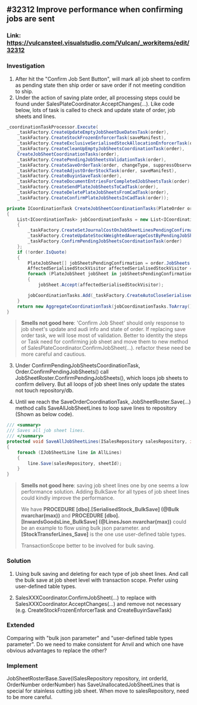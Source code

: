 ## #32312 Improve performance when confirming jobs are sent

### Link: https://vulcansteel.visualstudio.com/Vulcan/_workitems/edit/32312

### Investigation
1. After hit the "Confirm Job Sent Button", will mark all job sheet to confirm as pending state then ship order or save order if not meeting condition to ship.
2. Under the action of saving plate order, all processing steps could be found under SalesPlateCoordinator.AcceptChanges(...). Like code below, lots of task is called to check and update state of order, job sheets and lines.
``` c#
_coordinationTaskProcessor.Execute(
    _taskFactory.CreateUpdateEmptyJobSheetDueDatesTask(order),
    _taskFactory.CreateStockFrozenEnforcerTask(saveManifest),
    _taskFactory.CreateExclusiveSerialisedStockAllocationEnforcerTask(order),
    _taskFactory.CreateCleanUpEmptyJobSheetsCoordinationTask(order),
    CreateJobSheetCoordinationTasks(order),
    _taskFactory.CreatePendingJobSheetsValidationTask(order),
    _taskFactory.CreateSaveOrderTask(order, changeType, suppressObserverEvents),
    _taskFactory.CreateAdjustOrderStockTask(order, saveManifest),
    _taskFactory.CreateBuyinSaveTask(order),
    _taskFactory.CreateDocumentEntriesForCompletedJobSheetsTask(order),
    _taskFactory.CreateSendPlateJobSheetsToCadTask(order),
    _taskFactory.CreateDeletePlateJobSheetsFromCadTask(order),
    _taskFactory.CreateConfirmPlateJobSheetsInCadTask(order));
```
``` c#
private ICoordinationTask CreateJobSheetCoordinationTasks(PlateOrder order)
{
	List<ICoordinationTask> jobCoordinationTasks = new List<ICoordinationTask>
	{
		_taskFactory.CreateSetJournalCostOnJobSheetLinesPendingConfirmationTask(order),
		_taskFactory.CreateUpdateStockWeightedAverageCostByPendingJobSheetsTask(order),
		_taskFactory.ConfirmPendingJobSheetsCoordinationTask(order)
	};
	if (!order.IsQuote)
	{
		PlateJobSheet[] jobSheetsPendingConfirmation = order.JobSheets.Where(sheet => sheet.IsPendingDeliveryConfirmation).ToArray();
		AffectedSerialisedStockVisitor affectedSerialisedStockVisitor = new AffectedSerialisedStockVisitor();
		foreach (PlateJobSheet jobSheet in jobSheetsPendingConfirmation)
		{
			jobSheet.Accept(affectedSerialisedStockVisitor);

		jobCoordinationTasks.Add(_taskFactory.CreateAutoCloseSerialisedStockTask(affectedSerialisedStockVisitor.SerialisedStock, order));
	}
	return new AggregateCoordinationTask(jobCoordinationTasks.ToArray());
}
```
> **Smells not good here**: 'Confirm Job Sheet' should only response to job sheet's update and audi info and state of order. If replacing save order task, we will lose most of validation. Better to identity the steps or Task need for confirming job sheet and move them to new method of SalesPlateCoordinator.ConfirmJobSheet(...).
> refactor these need be more careful and cautious.

3. Under ConfirmPendingJobSheetsCoordinationTask, Order.ConfirmPendingJobSheets() call JobSheetRoster.ConfirmPendingJobSheets(), which loops job sheets to confirm delivery. But all loops of job sheet lines only update the states not touch repository/db.

4. Until we reach the SaveOrderCoordinationTask, JobSheetRoster.Save(...) method calls SaveAllJobSheetLines to loop save lines to repository (Shown as below code).
``` c#
/// <summary>
/// Saves all job sheet lines.
/// </summary>
protected void SaveAllJobSheetLines(ISalesRepository salesRepository, int sheetId)
{
    foreach (IJobSheetLine line in AllLines)
    {
        line.Save(salesRepository, sheetId);
    }
}
```
> **Smells not good here**: saving job sheet lines one by one seems a low performance solution. Adding BulkSave for all types of job sheet lines could kindly improve the performance.
>
> We have **PROCEDURE [dbo].[SerialisedStock_BulkSave] (@Bulk nvarchar(max))** and **PROCEDURE [dbo].[InwardsGoodsLine_BulkSave] (@LinesJson nvarchar(max))** could be an example to flow using bulk json parameter. and **[StockTransferLines_Save]** is the one use user-defined table types.
>
>TransactionScope better to be involved for bulk saving.


### Solution
1. Using bulk saving and deleting for each type of job sheet lines. And call the bulk save at job sheet level with transaction scope. Prefer using user-defined table types.

2. SalesXXXCoordinator.ConfirmJobSheet(...) to replace with SalesXXXCoordinator.AcceptChanges(...) and remove not necessary (e.g. CreateStockFrozenEnforcerTask and CreateBuyinSaveTask)

### Extended
Comparing with "bulk json parameter" and "user-defined table types parameter". Do we need to make consistent for Anvil and which one have obvious advantages to replace the other?


### Implement
JobSheetRosterBase.Save(ISalesRepository repository, int orderId, OrderNumber orderNumber) has SaveUnallocatedJobSheetLines that is special for stainless cutting job sheet.
When move to salesRepository, need to be more careful.

